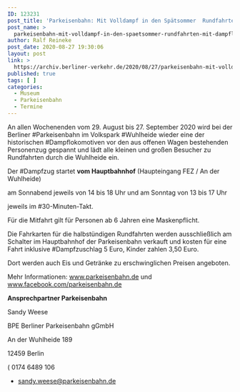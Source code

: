 ```yaml
---
ID: 123231
post_title: 'Parkeisenbahn: Mit Volldampf in den Spätsommer  Rundfahrten mit Dampfloks in der Wuhlheide, aus Parkeisenbahn'
post_name: >
  parkeisenbahn-mit-volldampf-in-den-spaetsommer-rundfahrten-mit-dampfloks-in-der-wuhlheide-aus-parkeisenbahn
author: Ralf Reineke
post_date: 2020-08-27 19:30:06
layout: post
link: >
  https://archiv.berliner-verkehr.de/2020/08/27/parkeisenbahn-mit-volldampf-in-den-spaetsommer-rundfahrten-mit-dampfloks-in-der-wuhlheide-aus-parkeisenbahn/
published: true
tags: [ ]
categories:
  - Museum
  - Parkeisenbahn
  - Termine
---
```

An allen Wochenenden vom 29. August bis 27. September 2020 wird bei der Berliner #Parkeisenbahn im Volkspark #Wuhlheide wieder eine der historischen #Dampflokomotiven vor den aus offenen Wagen bestehenden Personenzug gespannt und lädt alle kleinen und großen Besucher zu Rundfahrten durch die Wuhlheide ein.

Der #Dampfzug startet <strong>vom Hauptbahnhof</strong> (Haupteingang FEZ / An der Wuhlheide)

am Sonnabend jeweils von 14 bis 18 Uhr und am Sonntag von 13 bis 17 Uhr

jeweils im #30-Minuten-Takt.

Für die Mitfahrt gilt für Personen ab 6 Jahren eine Maskenpflicht.

Die Fahrkarten für die halbstündigen Rundfahrten werden ausschließlich am Schalter im Hauptbahnhof der Parkeisenbahn verkauft und kosten für eine Fahrt inklusive #Dampfzuschlag 5 Euro, Kinder zahlen 3,50 Euro.

Dort werden auch Eis und Getränke zu erschwinglichen Preisen angeboten.

Mehr Informationen: <a href="http://www.parkeisenbahn.de">www.parkeisenbahn.de</a> und www.facebook.com/parkeisenbahn.de

<strong>Ansprechpartner Parkeisenbahn</strong>

Sandy Weese

BPE Berliner Parkeisenbahn gGmbH

An der Wuhlheide 189

12459 Berlin

( 0174 6489 106

+ sandy.weese@parkeisenbahn.de